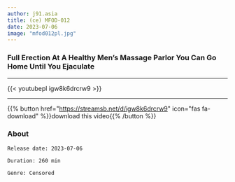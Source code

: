 ```yaml
---
author: j91.asia
title: (ce) MFOD-012
date: 2023-07-06
image: "mfod012pl.jpg"
---
```


### Full Erection At A Healthy Men’s Massage Parlor You Can Go Home Until You Ejaculate
___

{{< youtubepl igw8k6drcrw9 >}}
___

{{% button href="https://streamsb.net/d/igw8k6drcrw9" icon="fas fa-download" %}}download this video{{% /button %}}
### About

`Release date: 2023-07-06`

`Duration: 260 min`

`Genre:	Censored`